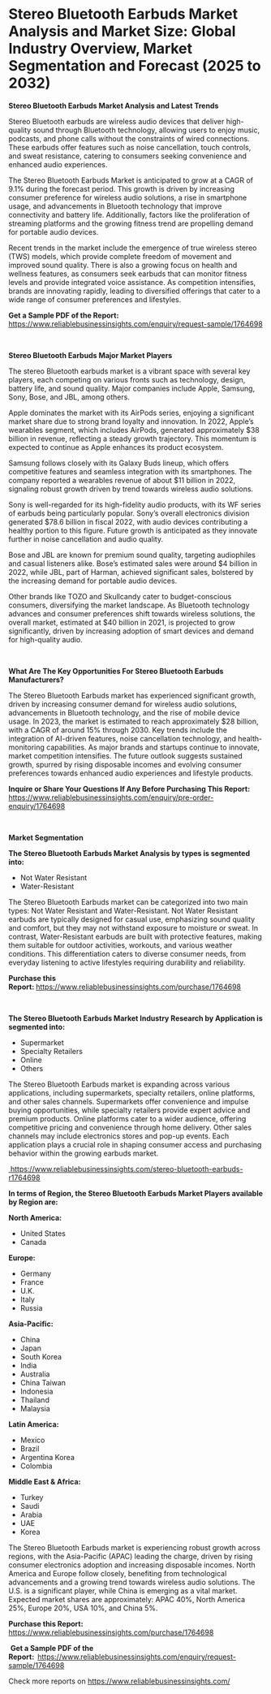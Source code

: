 <p><h1>Stereo Bluetooth Earbuds Market Analysis and Market Size: Global Industry Overview, Market Segmentation and Forecast (2025 to 2032)</h1></p><p><strong>Stereo Bluetooth Earbuds Market Analysis and Latest Trends</strong></p>
<p><p>Stereo Bluetooth earbuds are wireless audio devices that deliver high-quality sound through Bluetooth technology, allowing users to enjoy music, podcasts, and phone calls without the constraints of wired connections. These earbuds offer features such as noise cancellation, touch controls, and sweat resistance, catering to consumers seeking convenience and enhanced audio experiences.</p><p>The Stereo Bluetooth Earbuds Market is anticipated to grow at a CAGR of 9.1% during the forecast period. This growth is driven by increasing consumer preference for wireless audio solutions, a rise in smartphone usage, and advancements in Bluetooth technology that improve connectivity and battery life. Additionally, factors like the proliferation of streaming platforms and the growing fitness trend are propelling demand for portable audio devices.</p><p>Recent trends in the market include the emergence of true wireless stereo (TWS) models, which provide complete freedom of movement and improved sound quality. There is also a growing focus on health and wellness features, as consumers seek earbuds that can monitor fitness levels and provide integrated voice assistance. As competition intensifies, brands are innovating rapidly, leading to diversified offerings that cater to a wide range of consumer preferences and lifestyles.</p></p>
<p><strong>Get a Sample PDF of the Report:&nbsp;</strong> <a href="https://www.reliablebusinessinsights.com/enquiry/request-sample/1764698?utm_campaign=3499&utm_medium=2&utm_source=Github&utm_content=ia&utm_term=06042025&utm_id=stereo-bluetooth-earbuds">https://www.reliablebusinessinsights.com/enquiry/request-sample/1764698</a></p>
<p>&nbsp;</p>
<p><strong>Stereo Bluetooth Earbuds Major Market Players</strong></p>
<p><p>The stereo Bluetooth earbuds market is a vibrant space with several key players, each competing on various fronts such as technology, design, battery life, and sound quality. Major companies include Apple, Samsung, Sony, Bose, and JBL, among others.</p><p>Apple dominates the market with its AirPods series, enjoying a significant market share due to strong brand loyalty and innovation. In 2022, Apple’s wearables segment, which includes AirPods, generated approximately $38 billion in revenue, reflecting a steady growth trajectory. This momentum is expected to continue as Apple enhances its product ecosystem.</p><p>Samsung follows closely with its Galaxy Buds lineup, which offers competitive features and seamless integration with its smartphones. The company reported a wearables revenue of about $11 billion in 2022, signaling robust growth driven by trend towards wireless audio solutions.</p><p>Sony is well-regarded for its high-fidelity audio products, with its WF series of earbuds being particularly popular. Sony’s overall electronics division generated $78.6 billion in fiscal 2022, with audio devices contributing a healthy portion to this figure. Future growth is anticipated as they innovate further in noise cancellation and audio quality.</p><p>Bose and JBL are known for premium sound quality, targeting audiophiles and casual listeners alike. Bose’s estimated sales were around $4 billion in 2022, while JBL, part of Harman, achieved significant sales, bolstered by the increasing demand for portable audio devices.</p><p>Other brands like TOZO and Skullcandy cater to budget-conscious consumers, diversifying the market landscape. As Bluetooth technology advances and consumer preferences shift towards wireless solutions, the overall market, estimated at $40 billion in 2021, is projected to grow significantly, driven by increasing adoption of smart devices and demand for high-quality audio.</p></p>
<p>&nbsp;</p>
<p><strong>What Are The Key Opportunities For Stereo Bluetooth Earbuds Manufacturers?</strong></p>
<p><p>The Stereo Bluetooth Earbuds market has experienced significant growth, driven by increasing consumer demand for wireless audio solutions, advancements in Bluetooth technology, and the rise of mobile device usage. In 2023, the market is estimated to reach approximately $28 billion, with a CAGR of around 15% through 2030. Key trends include the integration of AI-driven features, noise cancellation technology, and health-monitoring capabilities. As major brands and startups continue to innovate, market competition intensifies. The future outlook suggests sustained growth, spurred by rising disposable incomes and evolving consumer preferences towards enhanced audio experiences and lifestyle products.</p></p>
<p><strong>Inquire or Share Your Questions If Any Before Purchasing This Report:</strong> <a href="https://www.reliablebusinessinsights.com/enquiry/pre-order-enquiry/1764698?utm_campaign=3499&utm_medium=2&utm_source=Github&utm_content=ia&utm_term=06042025&utm_id=stereo-bluetooth-earbuds">https://www.reliablebusinessinsights.com/enquiry/pre-order-enquiry/1764698</a></p>
<p>&nbsp;</p>
<p><strong>Market Segmentation</strong></p>
<p><strong>The Stereo Bluetooth Earbuds Market Analysis by types is segmented into:</strong></p>
<p><ul><li>Not Water Resistant</li><li>Water-Resistant</li></ul></p>
<p><p>The Stereo Bluetooth Earbuds market can be categorized into two main types: Not Water Resistant and Water-Resistant. Not Water Resistant earbuds are typically designed for casual use, emphasizing sound quality and comfort, but they may not withstand exposure to moisture or sweat. In contrast, Water-Resistant earbuds are built with protective features, making them suitable for outdoor activities, workouts, and various weather conditions. This differentiation caters to diverse consumer needs, from everyday listening to active lifestyles requiring durability and reliability.</p></p>
<p><strong>Purchase this Report:&nbsp;</strong><a href="https://www.reliablebusinessinsights.com/purchase/1764698?utm_campaign=3499&utm_medium=2&utm_source=Github&utm_content=ia&utm_term=06042025&utm_id=stereo-bluetooth-earbuds">https://www.reliablebusinessinsights.com/purchase/1764698</a></p>
<p>&nbsp;</p>
<p><strong>The Stereo Bluetooth Earbuds Market Industry Research by Application is segmented into:</strong></p>
<p><ul><li>Supermarket</li><li>Specialty Retailers</li><li>Online</li><li>Others</li></ul></p>
<p><p>The Stereo Bluetooth Earbuds market is expanding across various applications, including supermarkets, specialty retailers, online platforms, and other sales channels. Supermarkets offer convenience and impulse buying opportunities, while specialty retailers provide expert advice and premium products. Online platforms cater to a wider audience, offering competitive pricing and convenience through home delivery. Other sales channels may include electronics stores and pop-up events. Each application plays a crucial role in shaping consumer access and purchasing behavior within the growing earbuds market.</p></p>
<p><a href="https://www.reliablebusinessinsights.com/stereo-bluetooth-earbuds-r1764698?utm_campaign=3499&utm_medium=2&utm_source=Github&utm_content=ia&utm_term=06042025&utm_id=stereo-bluetooth-earbuds">&nbsp;https://www.reliablebusinessinsights.com/stereo-bluetooth-earbuds-r1764698</a></p>
<p><strong>In terms of Region, the Stereo Bluetooth Earbuds Market Players available by Region are:</strong></p>
<p>
    <p> <strong> North America: </strong>
        <ul>
            <li>United States</li>
            <li>Canada</li>
        </ul>
        </p> 
    <p> <strong> Europe: </strong>
        <ul>
            <li>Germany</li>
            <li>France</li>
            <li>U.K.</li>
            <li>Italy</li>
            <li>Russia</li>
        </ul>
        </p> 
    <p> <strong> Asia-Pacific: </strong>
        <ul>
            <li>China</li>
            <li>Japan</li>
            <li>South Korea</li>
            <li>India</li>
            <li>Australia</li>
            <li>China Taiwan</li>
            <li>Indonesia</li>
            <li>Thailand</li>
            <li>Malaysia</li>
        </ul>
        </p> 
    <p> <strong> Latin America: </strong>
        <ul>
            <li>Mexico</li>
            <li>Brazil</li>
            <li>Argentina Korea</li>
            <li>Colombia</li>
        </ul>
        </p> 
    <p> <strong> Middle East & Africa: </strong>
        <ul>
            <li>Turkey</li>
            <li>Saudi</li>
            <li>Arabia</li>
            <li>UAE</li>
            <li>Korea</li>
        </ul>
    </p>
    </p>
<p><p>The Stereo Bluetooth Earbuds market is experiencing robust growth across regions, with the Asia-Pacific (APAC) leading the charge, driven by rising consumer electronics adoption and increasing disposable incomes. North America and Europe follow closely, benefiting from technological advancements and a growing trend towards wireless audio solutions. The U.S. is a significant player, while China is emerging as a vital market. Expected market shares are approximately: APAC 40%, North America 25%, Europe 20%, USA 10%, and China 5%.</p></p>
<p><strong>Purchase this Report: </strong><a href="https://www.reliablebusinessinsights.com/purchase/1764698?utm_campaign=3499&utm_medium=2&utm_source=Github&utm_content=ia&utm_term=06042025&utm_id=stereo-bluetooth-earbuds">https://www.reliablebusinessinsights.com/purchase/1764698</a></p>
<p>&nbsp;<strong>Get a Sample PDF of the Report:&nbsp;&nbsp;</strong><a href="https://www.reliablebusinessinsights.com/enquiry/request-sample/1764698?utm_campaign=3499&utm_medium=2&utm_source=Github&utm_content=ia&utm_term=06042025&utm_id=stereo-bluetooth-earbuds">https://www.reliablebusinessinsights.com/enquiry/request-sample/1764698</a></p>
<p><strong></strong></p>
<p>Check more reports on <a href="https://www.reliablebusinessinsights.com/?utm_campaign=3499&utm_medium=2&utm_source=Github&utm_content=ia&utm_term=06042025&utm_id=stereo-bluetooth-earbuds">https://www.reliablebusinessinsights.com/</a></p>